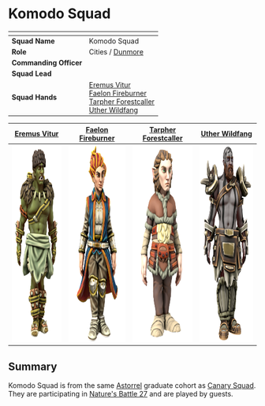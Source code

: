 # Komodo Squad

| []() | |
| --- | --- |
| **Squad Name** | Komodo Squad | squad.2
| **Role** | Cities / [Dunmore](../../../places/cities/dunmore.md) |
| **Commanding Officer** | |
| **Squad Lead** | |
| **Squad Hands** | [Eremus Vitur](../../../characters/eremus-vitur.md)<br>[Faelon Fireburner](../../../characters/faelon-fireburner.md)<br>[Tarpher Forestcaller](../../../characters/tarpher-forestcaller.md)<br>[Uther Wildfang](../../../characters/uther-wildfang.md) |

| [Eremus Vitur](../../../characters/eremus-vitur.md) | [Faelon Fireburner](../../../characters/faelon-fireburner.md) | [Tarpher Forestcaller](../../../characters/tarpher-forestcaller.md) | [Uther Wildfang](../../../characters/uther-wildfang.md) |
|:---:|:---:|:---:|:---:|
| <img src="https://raw.githubusercontent.com/jesskelsall/astarus-images/main/people/portraits/92627975e0570fb3.png" height="400" /> | <img src="https://raw.githubusercontent.com/jesskelsall/astarus-images/main/people/portraits/01303eea1b96f6a2.png" height="400" /> | <img src="https://raw.githubusercontent.com/jesskelsall/astarus-images/main/people/portraits/2170c71f2ae205f5.png" height="400" /> | <img src="https://raw.githubusercontent.com/jesskelsall/astarus-images/main/people/portraits/189764647c30271b.png" height="400" /> |

## Summary

Komodo Squad is from the same [Astorrel](../astorrel.md) graduate cohort as [Canary Squad](canary-squad.md). They are participating in [Nature's Battle 27](../../../storylines/natures-battle-27.md) and are played by guests.
